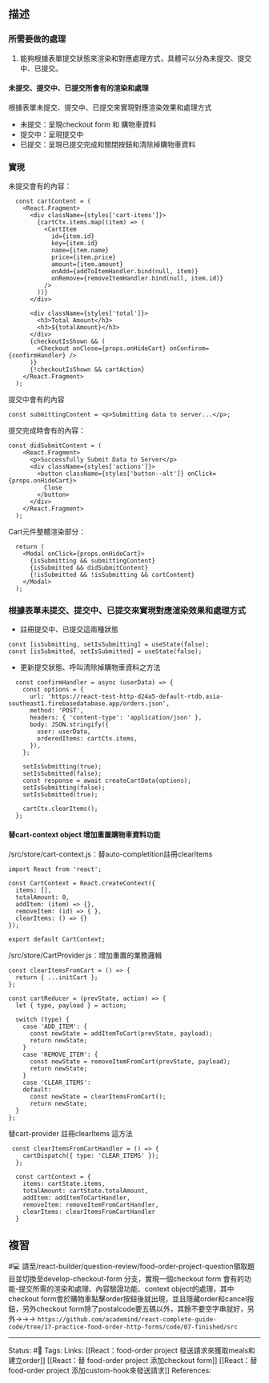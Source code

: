 

## 描述


### 所需要做的處理

1. 能夠根據表單提交狀態來渲染和對應處理方式，具體可以分為未提交、提交中、已提交。

#### 未提交、提交中、已提交所會有的渲染和處理

根據表單未提交、提交中、已提交來實現對應渲染效果和處理方式
- 未提交：呈現checkout form 和 購物車資料
- 提交中：呈現提交中
- 已提交：呈現已提交完成和關閉按鈕和清除掉購物車資料

### 實現

未提交會有的內容：
```
  const cartContent = (
    <React.Fragment>
      <div className={styles['cart-items']}>
        {cartCtx.items.map((item) => (
          <CartItem
            id={item.id}
            key={item.id}
            name={item.name}
            price={item.price}
            amount={item.amount}
            onAdd={addToItemHandler.bind(null, item)}
            onRemove={removeItemHandler.bind(null, item.id)}
          />
        ))}
      </div>

      <div className={styles['total']}>
        <h3>Total Amount</h3>
        <h3>${totalAmount}</h3>
      </div>
      {checkoutIsShown && (
        <Checkout onClose={props.onHideCart} onConfirom={confirmHandler} />
      )}
      {!checkoutIsShown && cartAction}
    </React.Fragment>
  );
```

提交中會有的內容
```
const submittingContent = <p>Submitting data to server...</p>;
```

提交完成時會有的內容：
```
const didSubmitContent = (
    <React.Fragment>
      <p>Successfully Submit Data to Server</p>
      <div className={styles['actions']}>
        <button className={styles['button--alt']} onClick={props.onHideCart}>
          Close
        </button>
      </div>
    </React.Fragment>
  );
```

Cart元件整體渲染部分：
```
  return (
    <Modal onClick={props.onHideCart}>
      {isSubmitting && submittingContent}
      {isSubmitted && didSubmitContent}
      {!isSubmitted && !isSubmitting && cartContent}
    </Modal>
  );
```

### 根據表單未提交、提交中、已提交來實現對應渲染效果和處理方式

- 註冊提交中、已提交這兩種狀態
```
const [isSubmitting, setIsSubmitting] = useState(false);
const [isSubmitted, setIsSubmitted] = useState(false);
```
- 更新提交狀態、呼叫清除掉購物車資料之方法
```
  const confirmHandler = async (userData) => {
    const options = {
      url: 'https://react-test-http-d24a5-default-rtdb.asia-southeast1.firebasedatabase.app/orders.json',
      method: 'POST',
      headers: { 'content-type': 'application/json' },
      body: JSON.stringify({
        user: userData,
        orderedItems: cartCtx.items,
      }),
    };

    setIsSubmitting(true);
    setIsSubmitted(false);
    const response = await createCartData(options);
    setIsSubmitting(false);
    setIsSubmitted(true);

    cartCtx.clearItems();
  };
```


#### 替cart-context object 增加重置購物車資料功能

/src/store/cart-context.js：替auto-completition註冊clearItems 
```
import React from 'react';

const CartContext = React.createContext({
  items: [],
  totalAmount: 0,
  addItem: (item) => {},
  removeItem: (id) => { },
  clearItems: () => {}
});

export default CartContext;
```

/src/store/CartProvider.js：增加重置的業務邏輯
```
const clearItemsFromCart = () => {
  return { ...initCart };
};

const cartReducer = (prevState, action) => {
  let { type, payload } = action;

  switch (type) {
    case 'ADD_ITEM': {
      const newState = addItemToCart(prevState, payload);
      return newState;
    }
    case 'REMOVE_ITEM': {
      const newState = removeItemFromCart(prevState, payload);
      return newState;
    }
    case 'CLEAR_ITEMS':
    default:
      const newState = clearItemsFromCart();
      return newState;
  }
};
```

替cart-provider 註冊clearItems 這方法
```
 const clearItemsFromCartHandler = () => {
    cartDispatch({ type: 'CLEAR_ITEMS' });
  };

  const cartContext = {
    items: cartState.items,
    totalAmount: cartState.totalAmount,
    addItem: addItemToCartHandler,
    removeItem: removeItemFromCartHandler,
    clearItems: clearItemsFromCartHandler
  }
```

## 複習

#💻 請至/react-builder/question-review/food-order-project-question領取題目並切換至develop-checkout-form 分支，實現一個checkout form 會有的功能-提交所需的渲染和處理、內容驗證功能、context object的處理，其中checkout form會於購物車點擊order按鈕後就出現，並且隱藏order和cancel按鈕，另外checkout form除了postalcode要五碼以外，其餘不要空字串就好，另外->->-> `https://github.com/academind/react-complete-guide-code/tree/17-practice-food-order-http-forms/code/07-finished/src`
<!--SR:!2022-10-29,3,250-->


---
Status: #🌱 
Tags:
Links:
[[React：food-order project 發送請求來獲取meals和建立order]]
[[React：替 food-order project 添加checkout form]]
[[React：替 food-order project 添加custom-hook來發送請求]]
References: